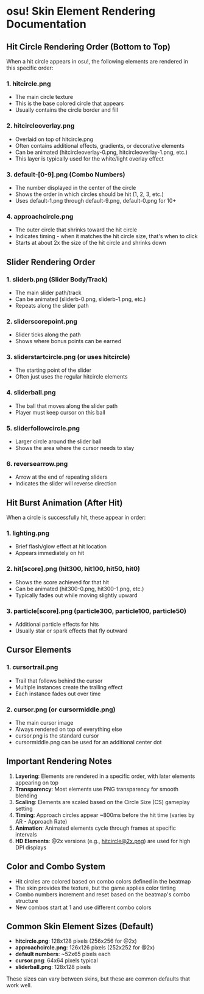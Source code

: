 # osu! Skin Element Rendering Documentation

## Hit Circle Rendering Order (Bottom to Top)

When a hit circle appears in osu!, the following elements are rendered in this specific order:

### 1. **hitcircle.png**
- The main circle texture
- This is the base colored circle that appears
- Usually contains the circle border and fill

### 2. **hitcircleoverlay.png** 
- Overlaid on top of hitcircle.png
- Often contains additional effects, gradients, or decorative elements
- Can be animated (hitcircleoverlay-0.png, hitcircleoverlay-1.png, etc.)
- This layer is typically used for the white/light overlay effect

### 3. **default-[0-9].png** (Combo Numbers)
- The number displayed in the center of the circle
- Shows the order in which circles should be hit (1, 2, 3, etc.)
- Uses default-1.png through default-9.png, default-0.png for 10+

### 4. **approachcircle.png**
- The outer circle that shrinks toward the hit circle
- Indicates timing - when it matches the hit circle size, that's when to click
- Starts at about 2x the size of the hit circle and shrinks down

## Slider Rendering Order

### 1. **sliderb.png** (Slider Body/Track)
- The main slider path/track
- Can be animated (sliderb-0.png, sliderb-1.png, etc.)
- Repeats along the slider path

### 2. **sliderscorepoint.png**
- Slider ticks along the path
- Shows where bonus points can be earned

### 3. **sliderstartcircle.png** (or uses hitcircle)
- The starting point of the slider
- Often just uses the regular hitcircle elements

### 4. **sliderball.png**
- The ball that moves along the slider path
- Player must keep cursor on this ball

### 5. **sliderfollowcircle.png**
- Larger circle around the slider ball
- Shows the area where the cursor needs to stay

### 6. **reversearrow.png**
- Arrow at the end of repeating sliders
- Indicates the slider will reverse direction

## Hit Burst Animation (After Hit)

When a circle is successfully hit, these appear in order:

### 1. **lighting.png**
- Brief flash/glow effect at hit location
- Appears immediately on hit

### 2. **hit[score].png** (hit300, hit100, hit50, hit0)
- Shows the score achieved for that hit
- Can be animated (hit300-0.png, hit300-1.png, etc.)
- Typically fades out while moving slightly upward

### 3. **particle[score].png** (particle300, particle100, particle50)
- Additional particle effects for hits
- Usually star or spark effects that fly outward

## Cursor Elements

### 1. **cursortrail.png**
- Trail that follows behind the cursor
- Multiple instances create the trailing effect
- Each instance fades out over time

### 2. **cursor.png** (or cursormiddle.png)
- The main cursor image
- Always rendered on top of everything else
- cursor.png is the standard cursor
- cursormiddle.png can be used for an additional center dot

## Important Rendering Notes

1. **Layering**: Elements are rendered in a specific order, with later elements appearing on top
2. **Transparency**: Most elements use PNG transparency for smooth blending
3. **Scaling**: Elements are scaled based on the Circle Size (CS) gameplay setting
4. **Timing**: Approach circles appear ~800ms before the hit time (varies by AR - Approach Rate)
5. **Animation**: Animated elements cycle through frames at specific intervals
6. **HD Elements**: @2x versions (e.g., hitcircle@2x.png) are used for high DPI displays

## Color and Combo System

- Hit circles are colored based on combo colors defined in the beatmap
- The skin provides the texture, but the game applies color tinting
- Combo numbers increment and reset based on the beatmap's combo structure
- New combos start at 1 and use different combo colors

## Common Skin Element Sizes (Default)

- **hitcircle.png**: 128x128 pixels (256x256 for @2x)
- **approachcircle.png**: 126x126 pixels (252x252 for @2x)
- **default numbers**: ~52x65 pixels each
- **cursor.png**: 64x64 pixels typical
- **sliderball.png**: 128x128 pixels

These sizes can vary between skins, but these are common defaults that work well.